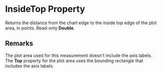 
# InsideTop Property

Returns the distance from the chart edge to the inside top edge of the plot area, in points. Read-only  **Double**.


## Remarks

The plot area used for this measurement doesn't include the axis labels. The  **Top** property for the plot area uses the bounding rectangle that includes the axis labels.

